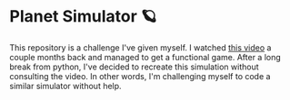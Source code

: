 # Planet Simulator :ringed_planet:
This repository is a challenge I've given myself. I watched [this video](https://youtu.be/WTLPmUHTPqo) a couple months back and managed to get a functional game. After a long break from python, I've decided to recreate this simulation without consulting the video. In other words, I'm challenging myself to code a similar simulator without help.